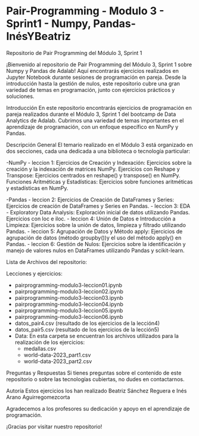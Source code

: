 # Pair-Programming - Modulo 3 - Sprint1 - Numpy, Pandas- InésYBeatriz

Repositorio de Pair Programming del Módulo 3, Sprint 1

¡Bienvenido al repositorio de Pair Programming del Módulo 3, Sprint 1 sobre Numpy y Pandas de Adalab! Aquí encontrarás ejercicios realizados en Jupyter Notebook durante sesiones de programación en pareja. Desde la introducción hasta la gestión de nulos, este repositorio cubre una gran variedad de temas en programación, junto con ejercicios prácticos y soluciones.

Introducción
En este repositorio encontrarás ejercicios de programación en pareja realizados durante el Módulo 3, Sprint 1 del bootcamp de Data Analytics de Adalab. Cubrimos una variedad de temas importantes en el aprendizaje de programación, con un enfoque específico en NumPy y Pandas.

Descripción General
El temario realizado en el Módulo 3 está organizado en dos secciones, cada una dedicada a una biblioteca o tecnología particular:

-NumPy
    - leccion 1:
        Ejercicios de Creación y Indexación: Ejercicios sobre la creación y la indexación de matrices NumPy.
        Ejercicios con Reshape y Transpose: Ejercicios centrados en reshape() y transpose() en NumPy.
        Funciones Aritméticas y Estadísticas: Ejercicios sobre funciones aritméticas y estadísticas en NumPy.
        

-Pandas
    - leccion 2: Ejercicios de Creación de DataFrames y Series: Ejercicios de creación de DataFrames y Series en Pandas.
    - leccion 3: EDA - Exploratory Data Analysis: Exploración inicial de datos utilizando Pandas. Ejercicios con loc e iloc.
    - leccion 4: Unión de Datos e Introducción a Limpieza: Ejercicios sobre la unión de datos, limpieza  y filtrado utilizando Pandas.
    - leccion 5: Agrupación de Datos y Método apply: Ejercicios de agrupación de datos (método groupby())y el uso del método apply() en Pandas.
    - leccion 6: Gestión de Nulos: Ejercicios sobre la identificación y manejo de valores nulos en DataFrames utilizando Pandas y scikit-learn.

Lista de Archivos del repositorio:

Lecciones y ejercicios:
- pairprogramming-modulo3-leccion01.ipynb  
- pairprogramming-modulo3-leccion02.ipynb 
- pairprogramming-modulo3-leccion03.ipynb  
- pairprogramming-modulo3-leccion04.ipynb   
- pairprogramming-modulo3-leccion05.ipynb
- pairprogramming-modulo3-leccion06.ipynb
- datos_pair4.csv (resultado de los ejercicios de la lección4)
- datos_pair5.csv (resultado de los ejercicios de la lección5)
- Data:
    En esta carpeta se encuentran los archivos utilizados para la realización de los ejercicios:
    - medallas.csv
    - world-data-2023_part1.csv
    - world-data-2023_part2.csv

Preguntas y Respuestas
Si tienes preguntas sobre el contenido de este repositorio o sobre las tecnologías cubiertas, no dudes en contactarnos.

Autoría
Estos ejercicios los han realizado Beatriz Sánchez Reguera e Inés Arano Aguirregomezcorta 

Agradecemos a los profesores su dedicación y apoyo en el aprendizaje de programación.

¡Gracias por visitar nuestro repositorio!